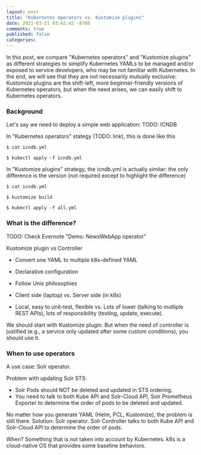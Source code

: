 ```yaml
---
layout: post
title: "Kubernetes operators vs. Kustomize plugins"
date: 2021-03-21 03:42:42 -0700
comments: true
published: false
categories: 
---
```


In this post, we compare "Kubernetes operators" and "Kustomize plugins" as different strategies to simplify Kubernetes YAMLs to be managed and/or exposed to service developers, who may be not familiar with Kubernetes.
In the end, we will see that they are not necessarily mutually exclusive: Kustomize plugins are the shift-left, more beginner-friendly versions of Kubernetes operators, but when the need arises, we can easily shift to Kubernetes operators.

<!--more-->

### Background

Let's say we need to deploy a simple web application: TODO: ICNDB

In "Kubernetes operators" stategy (TODO: link), this is done like this

```
$ cat icndb.yml

$ kubectl apply -f icndb.yml
```

In "Kustomize plugins" strategy, the icndb.yml is actually similar: the only difference is the version (not required except to highlight the difference)

```
$ cat icndb.yml

$ kustomize build 

$ kubectl apply -f all.yml
```

### What is the difference?

TODO: Check Evernote "Demo: NewsWebApp operator"

Kustomize plugin vs Controller

* Convert one YAML to multiple k8s-defined YAML
* Declarative configuration
* Follow Unix philosophies

* Client side (laptop) vs. Server side (in k8s)
* Local, easy to unit-test, flexible vs. Lots of lower (talking to mutliple REST APIs), lots of responsibility (testing, update, execute).

We should start with Kustomize plugin.
But when the need of controller is justified (e.g., a service only updated after some custom conditions), you should use it.

### When to use operators

A use case: Solr operator.

Problem with updating Solr STS:

* Solr Pods should NOT be deleted and updated in STS ordering.
* You need to talk to both Kube API and Solr-Cloud API, Solr Prometheus Exporter to determine the order of pods to be deleted and updated.

No matter how you generate YAML (Helm, PCL, Kustomize), the problem is still there.
Solution: Solr operator. Solr Controller talks to both Kube API and Solr-Cloud API to determine the order of pods.

When? Something that is not taken into account by Kubernetes. k8s is a cloud-native OS that provides some baseline behaviors. 

